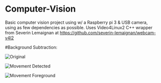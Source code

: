 # Computer-Vision
Basic computer vision project using w/ a Raspberry pi 3 & USB camera, using as few dependencies as possible.
Uses Video4Linux2 C++ wrapper from Severin Lemaignan at
https://github.com/severin-lemaignan/webcam-v4l2


#Background Subtraction:

![Original](https://s17.postimg.io/tjonocde7/final_original.jpg)

![Movement Detected](https://s17.postimg.io/n4pmro6of/final_image.jpg)

![Movement Foreground](https://s17.postimg.io/5q5eje9jj/final_foreground.jpg)
